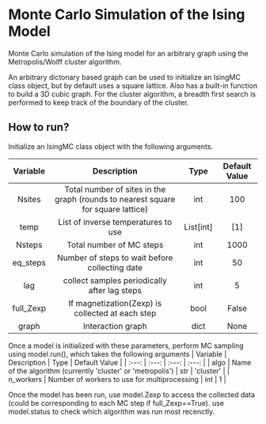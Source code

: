# Monte Carlo Simulation of the Ising Model

Monte Carlo simulation of the Ising model for an arbitrary graph using the Metropolis/Wolff cluster algorithm. 

An arbitrary dictonary based graph can be used to initialize an IsingMC class object, but by default uses a square lattice. Also has a built-in function to build a 3D cubic graph. For the cluster algorithm, a breadth first search is performed to keep track of the boundary of the cluster.

## How to run?

Initialize an IsingMC class object with the following arguments.

| Variable | Description    | Type    | Default Value |
| :---:   | :---: | :---: | :---: |
| Nsites | Total number of sites in the graph (rounds to nearest square for square lattice)   | int   | 100    |
| temp | List of inverse temperatures to use   | List[int]   | [1]   |
| Nsteps | Total number of MC steps   | int   | 1000   |
| eq_steps | Number of steps to wait before collecting date   | int   | 50  |
| lag | collect samples periodically after lag steps   | int   | 5   |
| full_Zexp | If magnetization(Zexp) is collected at each step   | bool   | False   |
| graph | Interaction graph   | dict   | None   |

Once a model is initialized with these parameters, perform MC sampling using model.run(), which takes the following arguments
| Variable | Description    | Type    | Default Value |
| :---:   | :---: | :---: | :---: |
| algo | Name of the algorithm (currently 'cluster' or 'metropolis')  | str   | 'cluster'    |
| n_workers | Number of workers to use for multiprocessing   | int   | 1   |

Once the model has been run, use model.Zexp to access the collected data (could be corresponding to each MC step if full_Zexp==True). use model.status to check which algorithm was run most recenctly.
